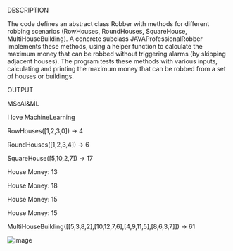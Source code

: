 DESCRIPTION

The code defines an abstract class Robber with methods for different robbing
scenarios (RowHouses, RoundHouses, SquareHouse, MultiHouseBuilding). A
concrete subclass JAVAProfessionalRobber implements these methods, using a
helper function to calculate the maximum money that can be robbed without
triggering alarms (by skipping adjacent houses). The program tests these
methods with various inputs, calculating and printing the maximum money that
can be robbed from a set of houses or buildings.

OUTPUT

MScAI&ML

I love MachineLearning

RowHouses([1,2,3,0]) -> 4

RoundHouses([1,2,3,4]) -> 6

SquareHouse([5,10,2,7]) -> 17

House Money: 13

House Money: 18

House Money: 15

House Money: 15

MultiHouseBuilding([[5,3,8,2],[10,12,7,6],[4,9,11,5],[8,6,3,7]]) -> 61

![image](https://github.com/user-attachments/assets/5b8eb63e-c8e9-4b9d-8ddc-513c3841a4ee)
